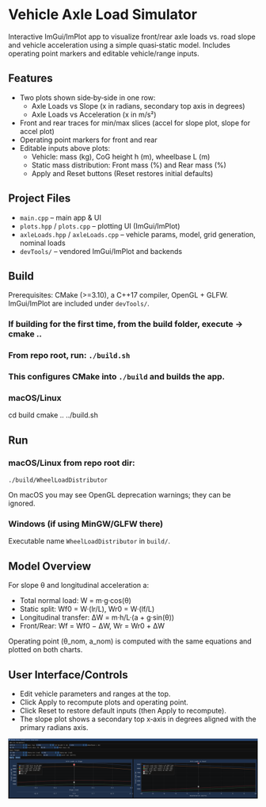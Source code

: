 # Vehicle Axle Load Simulator

Interactive ImGui/ImPlot app to visualize front/rear axle loads vs. road slope and vehicle acceleration using a simple quasi‑static model. Includes operating point markers and editable vehicle/range inputs.

## Features
- Two plots shown side‑by‑side in one row:
  - Axle Loads vs Slope (x in radians, secondary top axis in degrees)
  - Axle Loads vs Acceleration (x in m/s²)
- Front and rear traces for min/max slices (accel for slope plot, slope for accel plot)
- Operating point markers for front and rear
- Editable inputs above plots:
  - Vehicle: mass (kg), CoG height h (m), wheelbase L (m)
  - Static mass distribution: Front mass (%) and Rear mass (%)
  - Apply and Reset buttons (Reset restores initial defaults)


## Project Files
- `main.cpp` – main app & UI
- `plots.hpp` / `plots.cpp` – plotting UI (ImGui/ImPlot)
- `axleLoads.hpp` / `axleLoads.cpp` – vehicle params, model, grid generation, nominal loads
- `devTools/` – vendored ImGui/ImPlot and backends


## Build
Prerequisites: CMake (>=3.10), a C++17 compiler, OpenGL + GLFW. ImGui/ImPlot are included under `devTools/`.

### If building for the first time, from the build folder, execute -> cmake ..
### From repo root, run: `./build.sh`
### This configures CMake into `./build` and builds the app.

### macOS/Linux
cd build
cmake ..
../build.sh

## Run
### macOS/Linux from repo root dir:
```
./build/WheelLoadDistributor
```

On macOS you may see OpenGL deprecation warnings; they can be ignored.

### Windows (if using MinGW/GLFW there)
Executable name `WheelLoadDistributor` in `build/`.


## Model Overview

For slope θ and longitudinal acceleration a:

- Total normal load: W = m·g·cos(θ)
- Static split: Wf0 = W·(lr/L), Wr0 = W·(lf/L)
- Longitudinal transfer: ΔW = m·h/L·(a + g·sin(θ))
- Front/Rear: Wf = Wf0 − ΔW, Wr = Wr0 + ΔW

Operating point (θ_nom, a_nom) is computed with the same equations and plotted on both charts.

## User Interface/Controls
- Edit vehicle parameters and ranges at the top.
- Click Apply to recompute plots and operating point.
- Click Reset to restore default inputs (then Apply to recompute).
- The slope plot shows a secondary top x‑axis in degrees aligned with the primary radians axis.

![alt text](UI.png "Appl Interface")